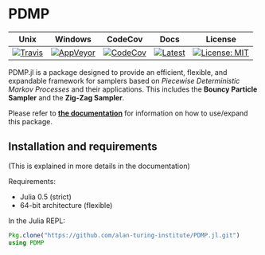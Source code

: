 # PDMP

Unix | Windows | CodeCov | Docs | License
---- | ------- | ------- | ---- | -------
[![Travis](https://travis-ci.org/alan-turing-institute/PDMP.jl.svg?branch=master)](https://travis-ci.org/alan-turing-institute/PDMP.jl) | [![AppVeyor](https://ci.appveyor.com/api/projects/status/github/alan-turing-institute/PDMP.jl?branch=master&svg=true)](https://ci.appveyor.com/api/projects/status/github/alan-turing-institute/PDMP.jl) | [![CodeCov](http://codecov.io/github/alan-turing-institute/PDMP.jl/coverage.svg?branch=master)](http://codecov.io/github/alan-turing-institute/PDMP.jl?branch=master) | [![Latest](https://img.shields.io/badge/docs-latest-blue.svg)](https://alan-turing-institute.github.io/PDMP.jl/latest) | [![License: MIT](https://img.shields.io/badge/License-MIT-blue.svg)](https://opensource.org/licenses/MIT)

PDMP.jl is a package designed to provide an efficient, flexible, and expandable framework for samplers based on *Piecewise Deterministic Markov Processes* and their applications.
This includes the **Bouncy Particle Sampler** and the **Zig-Zag Sampler**.

Please refer to [**the documentation**](https://alan-turing-institute.github.io/PDMP.jl/latest) for information on how to use/expand this package.

## Installation and requirements

(This is explained in more details in the documentation)

Requirements:

* Julia 0.5 (strict)
* 64-bit architecture (flexible)

In the Julia REPL:

```julia
Pkg.clone("https://github.com/alan-turing-institute/PDMP.jl.git")
using PDMP
```

